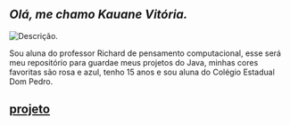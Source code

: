 
 ## *Olá, me chamo Kauane Vitória.*

![Descrição](https://cdn.conmebol.com/wp-content/uploads/2020/10/neymar_banner_0.jpg).



Sou aluna do professor Richard de pensamento computacional, esse será meu repositório para guardae meus projetos do Java, minhas cores favoritas são rosa e azul, tenho 15 anos e sou aluna do Colégio Estadual Dom Pedro.

## [projeto](https://editor.p5js.org/kauane.silva08/full/ZnHYNKwMe)
